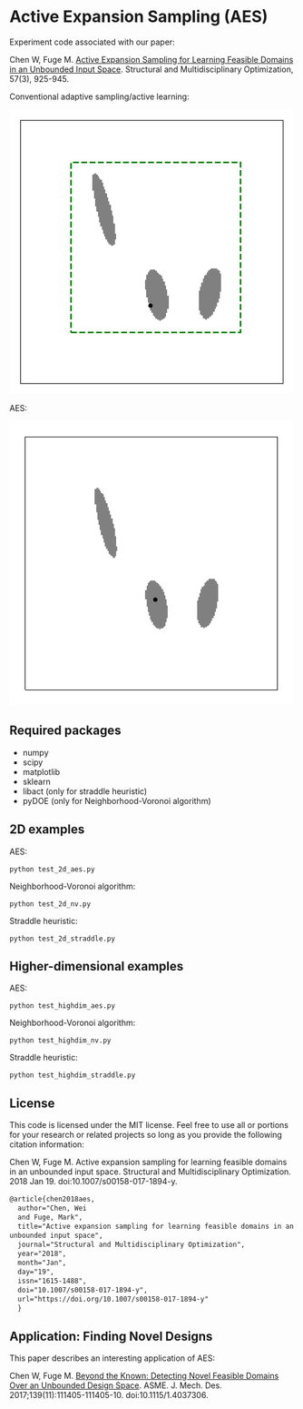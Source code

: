 # Active Expansion Sampling (AES)
Experiment code associated with our paper:

Chen W, Fuge M. [Active Expansion Sampling for Learning Feasible Domains in an Unbounded Input Space](http://ideal.umd.edu/papers/paper/samo-aes). Structural and Multidisciplinary Optimization, 57(3), 925-945.

Conventional adaptive sampling/active learning:

![Alt text](/straddle.gif)

AES:

![Alt text](/aes.gif)

## Required packages
- numpy
- scipy
- matplotlib
- sklearn
- libact (only for straddle heuristic)
- pyDOE (only for Neighborhood-Voronoi algorithm)

## 2D examples

AES: 
```
python test_2d_aes.py
```

Neighborhood-Voronoi algorithm: 
```
python test_2d_nv.py
```

Straddle heuristic:
```
python test_2d_straddle.py
```

## Higher-dimensional examples

AES:
```
python test_highdim_aes.py
```

Neighborhood-Voronoi algorithm: 
```
python test_highdim_nv.py
```

Straddle heuristic:
```
python test_highdim_straddle.py
```

## License
This code is licensed under the MIT license. Feel free to use all or portions for your research or related projects so long as you provide the following citation information:

Chen W, Fuge M. Active expansion sampling for learning feasible domains in an unbounded input space. Structural and Multidisciplinary Optimization. 2018 Jan 19. doi:10.1007/s00158-017-1894-y.

    @article{chen2018aes,
      author="Chen, Wei
      and Fuge, Mark",
      title="Active expansion sampling for learning feasible domains in an unbounded input space",
      journal="Structural and Multidisciplinary Optimization",
      year="2018",
      month="Jan",
      day="19",
      issn="1615-1488",
      doi="10.1007/s00158-017-1894-y",
      url="https://doi.org/10.1007/s00158-017-1894-y"
      }

## Application: Finding Novel Designs
This paper describes an interesting application of AES:

Chen W, Fuge M. [Beyond the Known: Detecting Novel Feasible Domains Over an Unbounded Design Space](http://ideal.umd.edu/papers/paper/jmd-feasible-designs). ASME. J. Mech. Des. 2017;139(11):111405-111405-10. doi:10.1115/1.4037306.
